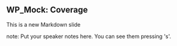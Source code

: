 ##  WP_Mock: Coverage

This is a new Markdown slide

note:
    Put your speaker notes here.
    You can see them pressing 's'.
